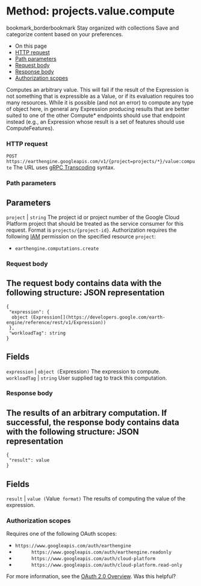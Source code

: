  
#  Method: projects.value.compute 
bookmark_borderbookmark Stay organized with collections  Save and categorize content based on your preferences.
  * On this page
  * [HTTP request](https://developers.google.com/earth-engine/reference/rest/v1/projects.value/compute#http-request)
  * [Path parameters](https://developers.google.com/earth-engine/reference/rest/v1/projects.value/compute#path-parameters)
  * [Request body](https://developers.google.com/earth-engine/reference/rest/v1/projects.value/compute#request-body)
  * [Response body](https://developers.google.com/earth-engine/reference/rest/v1/projects.value/compute#response-body)
  * [Authorization scopes](https://developers.google.com/earth-engine/reference/rest/v1/projects.value/compute#authorization-scopes)


Computes an arbitrary value. This will fail if the result of the Expression is not something that is expressible as a Value, or if its evaluation requires too many resources. While it is possible (and not an error) to compute any type of object here, in general any Expression producing results that are better suited to one of the other Compute* endpoints should use that endpoint instead (e.g., an Expression whose result is a set of features should use ComputeFeatures).
### HTTP request
`POST https://earthengine.googleapis.com/v1/{project=projects/*}/value:compute`
The URL uses [gRPC Transcoding](https://google.aip.dev/127) syntax.
### Path parameters
Parameters  
---  
`project` |  `string` The project id or project number of the Google Cloud Platform project that should be treated as the service consumer for this request. Format is `projects/{project-id}`. Authorization requires the following [IAM](https://cloud.google.com/iam/docs/) permission on the specified resource `project`:
  * `earthengine.computations.create`

  
### Request body
The request body contains data with the following structure:
JSON representation  
---  
```
{
 "expression": {
  object (Expression[](https://developers.google.com/earth-engine/reference/rest/v1/Expression))
 },
 "workloadTag": string
}
```
  
Fields  
---  
`expression` |  `object (`Expression[](https://developers.google.com/earth-engine/reference/rest/v1/Expression)`)` The expression to compute.  
`workloadTag` |  `string` User supplied tag to track this computation.  
### Response body
The results of an arbitrary computation.
If successful, the response body contains data with the following structure:
JSON representation  
---  
```
{
 "result": value
}
```
  
Fields  
---  
`result` |  `value (`Value[](https://protobuf.dev/reference/protobuf/google.protobuf/#value)` format)` The results of computing the value of the expression.  
### Authorization scopes
Requires one of the following OAuth scopes:
  * `https://www.googleapis.com/auth/earthengine`
  * `      https://www.googleapis.com/auth/earthengine.readonly`
  * `      https://www.googleapis.com/auth/cloud-platform`
  * `      https://www.googleapis.com/auth/cloud-platform.read-only`


For more information, see the [OAuth 2.0 Overview](https://developers.google.com/identity/protocols/OAuth2).
Was this helpful?
